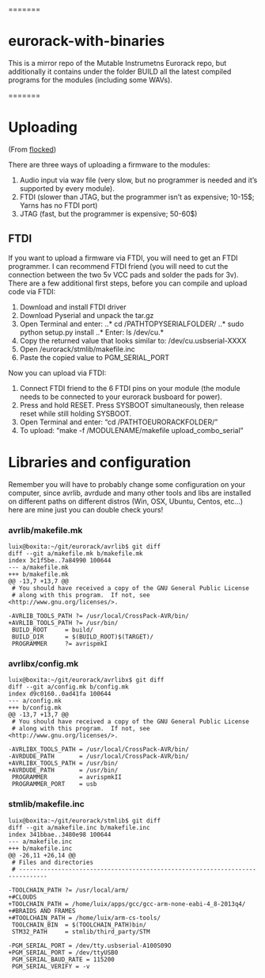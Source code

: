 =======
# eurorack-with-binaries

This is a mirror repo of the Mutable Instrumetns Eurorack repo, but additionally it contains under the folder BUILD all the latest compiled programs for the modules (including some WAVs).

=======

# Uploading
(From [flocked](http://mutable-instruments.net/forum/discussion/4344/mac-tutorial-how-to-compile-and-upload-the-firmware-of-mis-eurorack-modules/p1))

There are three ways of uploading a firmware to the modules:

1. Audio input via wav file (very slow, but no programmer is needed and it’s supported by every module).
2. FTDI (slower than JTAG, but the programmer isn’t as expensive; 10-15$; Yarns has no FTDI port)
3. JTAG (fast, but the programmer is expensive; 50-60$)

## FTDI

If you want to upload a firmware via FTDI, you will need to get an FTDI programmer. I can recommend FTDI friend (you will need to cut the connection between the two 5v VCC pads and solder the pads for 3v). There are a few additional first steps, before you can compile and upload code via FTDI:

1. Download and install FTDI driver
2. Download Pyserial and unpack the tar.gz
3. Open Terminal and enter:
..* cd /PATHTOPYSERIALFOLDER/
..* sudo python setup.py install
..* Enter: ls /dev/cu.*
4. Copy the returned value that looks similar to: /dev/cu.usbserial-XXXX
8. Open /eurorack/stmlib/makefile.inc
9. Paste the copied value to PGM_SERIAL_PORT

Now you can upload via FTDI:

1. Connect FTDI friend to the 6 FTDI pins on your module (the module needs to be connected to your eurorack busboard for power).
2. Press and hold RESET. Press SYSBOOT simultaneously, then release reset while still holding SYSBOOT.
3. Open Terminal and enter: “cd /PATHTOEURORACKFOLDER/”
4. To upload: “make -f /MODULENAME/makefile upload_combo_serial”

# Libraries and configuration

Remember you will have to probably change some configuration on your computer, since avrlib, avrdude and many other tools and libs are installed on different paths on different distros (Win, OSX, Ubuntu, Centos, etc...) here are mine just you can double check yours!

### avrlib/makefile.mk

```
luix@boxita:~/git/eurorack/avrlib$ git diff
diff --git a/makefile.mk b/makefile.mk
index 3c1f5be..7a84990 100644
--- a/makefile.mk
+++ b/makefile.mk
@@ -13,7 +13,7 @@
 # You should have received a copy of the GNU General Public License
 # along with this program.  If not, see <http://www.gnu.org/licenses/>.
 
-AVRLIB_TOOLS_PATH ?= /usr/local/CrossPack-AVR/bin/
+AVRLIB_TOOLS_PATH ?= /usr/bin/
 BUILD_ROOT     = build/
 BUILD_DIR      = $(BUILD_ROOT)$(TARGET)/
 PROGRAMMER     ?= avrispmkI
```

### avrlibx/config.mk

```
luix@boxita:~/git/eurorack/avrlibx$ git diff
diff --git a/config.mk b/config.mk
index d9c0160..0ad41fa 100644
--- a/config.mk
+++ b/config.mk
@@ -13,7 +13,7 @@
 # You should have received a copy of the GNU General Public License
 # along with this program.  If not, see <http://www.gnu.org/licenses/>.
 
-AVRLIBX_TOOLS_PATH = /usr/local/CrossPack-AVR/bin/
-AVRDUDE_PATH       = /usr/local/CrossPack-AVR/bin/
+AVRLIBX_TOOLS_PATH = /usr/bin/
+AVRDUDE_PATH       = /usr/bin/
 PROGRAMMER         = avrispmkII
 PROGRAMMER_PORT    = usb
```

### stmlib/makefile.inc

```
luix@boxita:~/git/eurorack/stmlib$ git diff
diff --git a/makefile.inc b/makefile.inc
index 341bbae..3480e98 100644
--- a/makefile.inc
+++ b/makefile.inc
@@ -26,11 +26,14 @@
 # Files and directories
 # ------------------------------------------------------------------------------
 
-TOOLCHAIN_PATH ?= /usr/local/arm/
+#CLOUDS
+TOOLCHAIN_PATH = /home/luix/apps/gcc/gcc-arm-none-eabi-4_8-2013q4/
+#BRAIDS AND FRAMES
+#TOOLCHAIN_PATH = /home/luix/arm-cs-tools/
 TOOLCHAIN_BIN  = $(TOOLCHAIN_PATH)bin/
 STM32_PATH     = stmlib/third_party/STM
 
-PGM_SERIAL_PORT = /dev/tty.usbserial-A100S09O
+PGM_SERIAL_PORT = /dev/ttyUSB0
 PGM_SERIAL_BAUD_RATE = 115200
 PGM_SERIAL_VERIFY = -v
```

